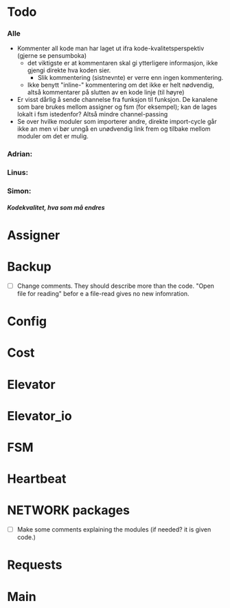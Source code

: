 # Todo

### Alle

- Kommenter all kode man har laget ut ifra kode-kvalitetsperspektiv (gjerne se pensumboka)
  - det viktigste er at kommentaren skal gi ytterligere informasjon, ikke gjengi direkte hva koden sier.
    - Slik kommentering (sistnevnte) er verre enn ingen kommentering.
  - Ikke benytt "inline-" kommentering om det ikke er helt nødvendig, altså kommentarer på slutten av en kode linje (til høyre)
- Er visst dårlig å sende channelse fra funksjon til funksjon. De kanalene som bare brukes mellom assigner og fsm (for eksempel); kan de lages lokalt i fsm istedenfor? Altså mindre channel-passing
- Se over hvilke moduler som importerer andre, direkte import-cycle går ikke an men vi bør unngå en unødvendig link frem og tilbake mellom moduler om det er mulig.

### Adrian:

### Linus:

### Simon:

##### Kodekvalitet, hva som må endres

# Assigner

# Backup

- [ ] Change comments. They should describe more than the code. "Open file for reading" befor e a file-read gives no new infomration.

# Config

# Cost

# Elevator


# Elevator_io

# FSM


# Heartbeat

# NETWORK packages

- [ ] Make some comments explaining the modules (if needed? it is given code.)

# Requests

# Main

